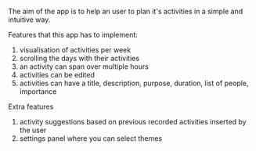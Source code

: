 The aim of the app is to help an user to plan it's activities
in a simple and intuitive way.

Features that this app has to implement:
1. visualisation of activities per week
2. scrolling the days with their activities
3. an activity can span over multiple hours
4. activities can be edited
5. activities can have a title, description, purpose, duration, list of people, importance


Extra features
1. activity suggestions based on previous recorded activities inserted by the user
2. settings panel where you can select themes
